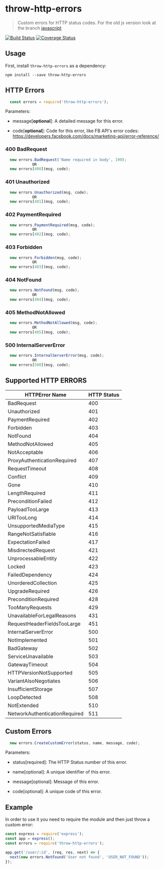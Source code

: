 # throw-http-errors

> Custom errors for HTTP status codes. For the old js version look at the branch [javascript](https://github.com/eldimious/throw-http-errors/tree/javascript)


[![Build Status](https://travis-ci.org/eldimious/throw-http-errors.svg?branch=master)](https://travis-ci.org/eldimious/throw-http-errors) [![Coverage Status](https://coveralls.io/repos/github/eldimious/throw-http-errors/badge.svg?branch=master)](https://coveralls.io/github/eldimious/throw-http-errors?branch=master)

## Usage

First, install `throw-http-errors` as a dependency:

```shell
npm install --save throw-http-errors
```

## HTTP Errors

```javascript
  const errors = require('throw-http-errors');
```
Parameters:

- message[**optional**]: A detailed message for this error.

- code[**optional**]: Code for this error, like FB API's error codes: https://developers.facebook.com/docs/marketing-api/error-reference/

### 400 BadRequest

```javascript
  new errors.BadRequest('Name required in body', 190);
            OR
  new errors[400](msg, code);
```

### 401 Unauthorized

```javascript
  new errors.Unauthorized(msg, code);
            OR
  new errors[401](msg, code);
```

### 402 PaymentRequired

```javascript
  new errors.PaymentRequired(msg, code);
            OR
  new errors[402](msg, code);
```

### 403 Forbidden

```javascript
  new errors.Forbidden(msg, code);
            OR
  new errors[403](msg, code);
```

### 404 NotFound

```javascript
  new errors.NotFound(msg, code);
            OR
  new errors[404](msg, code);
```

### 405 MethodNotAllowed

```javascript
  new errors.MethodNotAllowed(msg, code);
            OR
  new errors[405](msg, code);
```

### 500 InternalServerError

```javascript
  new errors.InternalServerError(msg, code);
            OR
  new errors[500](msg, code);
```


## Supported HTTP ERRORS

| HTTPError Name                  | HTTP Status |
|---------------------------------|-------------|
| BadRequest                      | 400         |
| Unauthorized                    | 401         |
| PaymentRequired                 | 402         |
| Forbidden                       | 403         |
| NotFound                        | 404         |
| MethodNotAllowed                | 405         |
| NotAcceptable                   | 406         |
| ProxyAuthenticationRequired     | 407         |
| RequestTimeout                  | 408         |
| Conflict                        | 409         |
| Gone                            | 410         |
| LengthRequired                  | 411         |
| PreconditionFailed              | 412         |
| PayloadTooLarge                 | 413         |
| URITooLong                      | 414         |
| UnsupportedMediaType            | 415         |
| RangeNotSatisfiable             | 416         |
| ExpectationFailed               | 417         |
| MisdirectedRequest              | 421         |
| UnprocessableEntity             | 422         |
| Locked                          | 423         |
| FailedDependency                | 424         |
| UnorderedCollection             | 425         |
| UpgradeRequired                 | 426         |
| PreconditionRequired            | 428         |
| TooManyRequests                 | 429         |
| UnavailableForLegalReasons      | 431         |
| RequestHeaderFieldsTooLarge     | 451         |
| InternalServerError             | 500         |
| NotImplemented                  | 501         |
| BadGateway                      | 502         |
| ServiceUnavailable              | 503         |
| GatewayTimeout                  | 504         |
| HTTPVersionNotSupported         | 505         |
| VariantAlsoNegotiates           | 506         |
| InsufficientStorage             | 507         |
| LoopDetected                    | 508         |
| NotExtended                     | 510         |
| NetworkAuthenticationRequired   | 511         |


## Custom Errors

```javascript
  new errors.CreateCustomError(status, name, message, code);
```

Parameters:

- status[required]: The HTTP Status number of this error.

- name[optional]: A unique identifier of this error.

- message[optional]: Message of this error.

- code[optional]: A unique code of this error.


## Example

In order to use it you need to require the module and then just throw a custom error:

```javascript
const express = require('express');
const app = express();
const errors = require('throw-http-errors');

app.get('/user/:id', (req, res, next) => {
  next(new errors.NotFound('User not found', 'USER_NOT_FOUND'));
});
```
